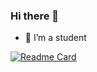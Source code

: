 ### Hi there 👋

- 🌱 I’m a student

[![Readme Card](https://github-readme-stats.vercel.app/api/pin/?username=TraGiang1002&repo=github-readme-stats)](https://github.com/TraGiang1002/github-readme-stats)
